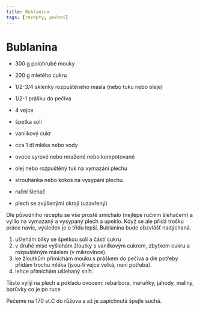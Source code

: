```yaml
---
title: Bublanina
tags: [recepty, pečení]
---
```


# Bublanina

* 300 g polohrubé mouky
* 200 g mletého cukru
* 1/2-3/4 sklenky rozpuštěného másla (nebo tuku nebo oleje)
* 1/2-1 prášku do pečiva
* 4 vejce
* špetka soli
* vanilkový cukr
* cca 1 dl mléka nebo vody
* ovoce syrové nebo mražené nebo kompotované
* olej nebo rozpuštěný tuk na vymazání plechu

* strouhanka nebo kokos na vysypání plechu.
* ruční šlehač
* plech se zvýšenými okraji (uzavřený)

Dle původního receptu se vše prostě smíchalo (nejlépe ručním šlehačem) a vylilo na vymazaný a vysypaný plech a upeklo.
Když se ale přidá trošku práce navíc, výsledek je o třídu lepší. Bublanina bude obzvlášť nadýchaná.

1. ušlehám bílky se špetkou soli a částí cukru
2. v druhé míse vyšlehám žloutky s vanilkovým cukrem, zbytkem cukru a rozpuštěným máslem (v mikrovlnce).
3. ke žloutkům přimíchám mouku s práškem do pečiva a dle potřeby přidám trochu mléka (jsou-li vejce velká, není potřeba).
4. lehce přimíchám ušlehaný sníh.

Těsto vyliji na plech a pokladu ovocem: rebarbora, meruňky, jahody, maliny, borůvky co je po ruce

 Pečeme na 170 st.C do růžova a až je zapíchnutá špejle suchá.
